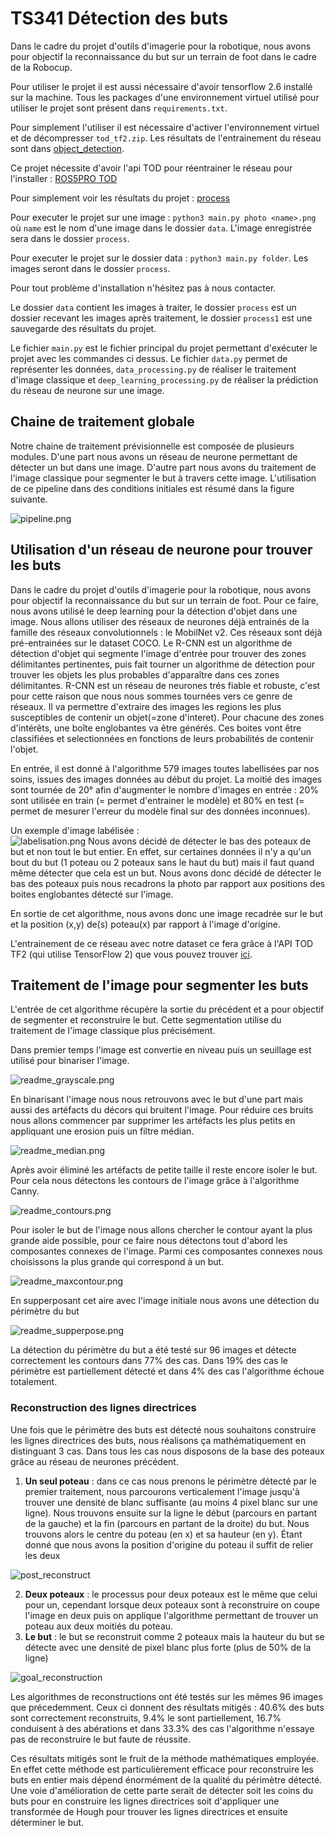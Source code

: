 # TS341 Détection des buts

Dans le cadre du projet d'outils d'imagerie pour la robotique, nous avons pour objectif la reconnaissance du but sur un terrain de foot dans le cadre de la Robocup.

Pour utiliser le projet il est aussi nécessaire d'avoir tensorflow 2.6 installé sur la machine. Tous les packages d'une environnement virtuel utilisé pour utiliser le projet sont présent dans `requirements.txt`.

Pour simplement l'utiliser il est nécessaire d'activer l'environnement virtuel et de décompresser `tod_tf2.zip`. Les résultats de l'entrainement du réseau sont dans [object_detection](tod_tf2/object_detection/training/ssd_mobilnet/saved_model3).

Ce projet nécessite d'avoir l'api TOD pour réentrainer le réseau pour l'installer : [ROS5PRO TOD](https://learn.e.ros4.pro/fr/vision/object_detection_tf2/tod_install/)

Pour simplement voir les résultats du projet : [process](process1)

Pour executer le projet sur une image : `python3 main.py photo <name>.png` où `name` est le nom d'une image dans le dossier `data`. L'image enregistrée sera dans le dossier `process`.

Pour executer le projet sur le dossier data : `python3 main.py folder`. Les images seront dans le dossier `process`.

Pour tout problème d'installation n'hésitez pas à nous contacter.

Le dossier `data` contient les images à traiter, le dossier `process` est un dossier recevant les images après traitement, le dossier `process1` est une sauvegarde des résultats du projet. 

Le fichier `main.py` est le fichier principal du projet permettant d'exécuter le projet avec les commandes ci dessus. Le fichier `data.py` permet de représenter les données, `data_processing.py` de réaliser le traitement d'image classique et `deep_learning_processing.py` de réaliser la prédiction du réseau de neurone sur une image.


## Chaine de traitement globale

Notre chaine de traitement prévisionnelle est composée de plusieurs modules. D'une part nous avons un réseau de neurone permettant de détecter un but dans une image. D'autre part nous avons du traitement de l'image classique pour segmenter le but à travers cette image. L'utilisation de ce pipeline dans des conditions initiales est résumé dans la figure suivante.

![pipeline.png](readme_images/pipeline.png)

## Utilisation d'un réseau de neurone pour trouver les buts

Dans le cadre du projet d'outils d'imagerie pour la robotique, nous avons pour objectif la reconnaissance du but sur un terrain de foot. Pour ce faire, nous avons utilisé le deep learning pour la détection d'objet dans une image. Nous allons utiliser des réseaux de neurones déjà entrainés de la famille des réseaux convolutionnels : le MobilNet v2. Ces réseaux sont déjà pré-entrainées sur le dataset COCO. Le R-CNN est un algorithme de détection d'objet qui segmente l'image d'entrée pour trouver des zones délimitantes pertinentes, puis fait tourner un algorithme de détection pour trouver les objets les plus probables d'apparaître dans ces zones délimitantes. R-CNN est un réseau de neurones trés fiable et robuste, c'est pour cette raison que nous nous sommes tournées vers ce genre de réseaux. Il va permettre d'extraire des images les regions les plus susceptibles de contenir un objet(=zone d'interet). Pour chacune des zones d'intérêts, une boîte englobantes va être générés. Ces boites vont être classifiées et selectionnées en fonctions de leurs probabilités de contenir l'objet.   

En entrée, il est donné à l'algorithme 579 images toutes labellisées par nos soins, issues des images données au début du projet. La moitié des images sont tournée de 20° afin d'augmenter le nombre d'images en entrée : 20% sont utilisée en train (= permet d'entrainer le modèle) et 80% en test (= permet de mesurer l'erreur du modèle final sur des données inconnues). 

Un exemple d'image labélisée :  
![labelisation.png](readme_images/labelisation.png)
Nous avons décidé de détecter le bas des poteaux de but et non tout le but entier. En effet, sur certaines données il n'y a qu'un bout du but (1 poteau ou 2 poteaux sans le haut du but) mais il faut quand même détecter que cela est un but. Nous avons donc décidé de détecter le bas des poteaux puis nous recadrons la photo par rapport aux positions des boites englobantes détecté sur l'image. 

En sortie de cet algorithme, nous avons donc une image recadrée sur le but et la position (x,y) de(s) poteau(x) par rapport à l'image d'origine.  

L'entrainement de ce réseau avec notre dataset ce fera grâce à l'API TOD TF2 (qui utilise TensorFlow 2) que vous pouvez trouver [ici](https://github.com/cjlux/tod_tf2_tools).

## Traitement de l'image pour segmenter les buts

L'entrée de cet algorithme récupère la sortie du précédent et a pour objectif de segmenter et reconstruire le but. Cette segmentation utilise du traitement de l'image classique plus précisément. 

Dans premier temps l'image est convertie en niveau puis un seuillage est utilisé pour binariser l'image. 

![readme_grayscale.png](readme_images/readme_grayscale.png)

En binarisant l'image nous nous retrouvons avec le but d'une part mais aussi des artéfacts du décors qui bruitent l'image. Pour réduire ces bruits nous allons commencer par supprimer les artéfacts les plus petits en appliquant une erosion puis un filtre médian. 

![readme_median.png](readme_images/readme_median.png)

Après avoir éliminé les artéfacts de petite taille il reste encore isoler le but. Pour cela nous détectons les contours de l'image grâce à l'algorithme Canny. 

![readme_contours.png](readme_images/readme_contours.png)

Pour isoler le but de l'image nous allons chercher le contour ayant la plus grande aide possible, pour ce faire nous détectons tout d'abord les composantes connexes de l'image. Parmi ces composantes connexes nous choisissons la plus grande qui correspond à un but. 

![readme_maxcontour.png](readme_images/readme_maxcontour.png)

En supperposant cet aire avec l'image initiale nous avons une détection du périmètre du but

![readme_supperpose.png](readme_images/readme_supperpose.png)

La détection du périmètre du but a été testé sur 96 images et détecte correctement les contours dans 77% des cas. Dans 19% des cas le périmètre est partiellement détecté et dans 4% des cas l'algorithme échoue totalement.

### Reconstruction des lignes directrices

Une fois que le périmètre des buts est détecté nous souhaitons construire les lignes directrices des buts, nous réalisons ça mathématiquement en distinguant 3 cas. Dans tous les cas nous disposons de la base des poteaux grâce au réseau de neurones précédent.
1. **Un seul poteau** : dans ce cas nous prenons le périmètre détecté par le premier traitement, nous parcourons verticalement l'image jusqu'à trouver une densité de blanc suffisante (au moins 4 pixel blanc sur une ligne). Nous trouvons ensuite sur la ligne le début (parcours en partant de la gauche) et la fin (parcours en partant de la droite) du but. Nous trouvons alors le centre du poteau (en x) et sa hauteur (en y). Étant donné que nous avons la position d'origine du poteau il suffit de relier les deux

![post_reconstruct](readme_images/post_reconstruct.png)

2. **Deux poteaux** : le processus pour deux poteaux est le même que celui pour un, cependant lorsque deux poteaux sont à reconstruire on coupe l'image en deux puis on applique l'algorithme permettant de trouver un poteau aux deux moitiés du poteau. 
3. **Le but** : le but se reconstruit comme 2 poteaux mais la hauteur du but se détecte avec une densité de pixel blanc plus forte (plus de 50% de la ligne)

![goal_reconstruction](readme_images/5006.png)

Les algorithmes de reconstructions ont été testés sur les mêmes 96 images que précedemment. Ceux ci donnent des résultats mitigés : 40.6% des buts sont correctement reconstruits, 9.4% le sont partiellement, 16.7% conduisent à des abérations et dans 33.3% des cas l'algorithme n'essaye pas de reconstruire le but faute de réussite. 

Ces résultats mitigés sont le fruit de la méthode mathématiques employée. En effet cette méthode est particulièrement efficace pour reconstruire les buts en entier mais dépend énormément de la qualité du périmètre détecté. Une voie d'amélioration de cette parte serait de détecter soit les coins du buts pour en construire les lignes directrices soit d'appliquer une transformée de Hough pour trouver les lignes directrices et ensuite déterminer le but.